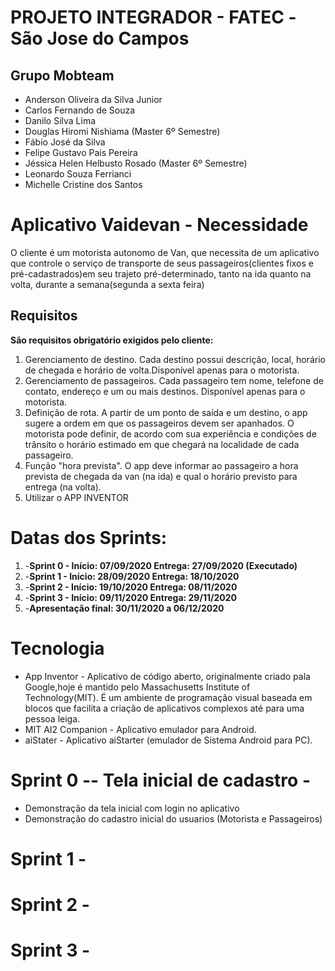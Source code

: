 # PROJETO INTEGRADOR - FATEC -São Jose do Campos
## Grupo Mobteam
* Anderson Oliveira da Silva Junior 
* Carlos Fernando de Souza
* Danilo Silva Lima
* Douglas Hiromi Nishiama (Master 6º Semestre)
* Fábio José da Silva 
* Felipe Gustavo Pais Pereira 
* Jéssica Helen Helbusto Rosado (Master 6º Semestre)
* Leonardo Souza Ferrianci 
* Michelle Cristine dos Santos  
# Aplicativo Vaidevan - Necessidade
O cliente é um motorista autonomo de Van, que necessita de um aplicativo que controle o  serviço de transporte de seus passageiros(clientes fixos e pré-cadastrados)em seu trajeto  pré-determinado, tanto na ida quanto na volta, durante a semana(segunda a sexta feira)
## Requisitos
 **São requisitos obrigatório exigidos pelo cliente:**
1. Gerenciamento de destino. Cada destino possui descrição, local, horário de chegada e horário de volta.Disponível apenas para o motorista.
2. Gerenciamento de passageiros. Cada passageiro tem nome, telefone de contato, endereço e um ou mais destinos. Disponível apenas para o motorista. 
3. Definição de rota. A partir de um ponto de saída e um destino, o app sugere a ordem em que os passageiros devem ser apanhados. O motorista pode definir, de acordo com sua experiência e condições de trânsito o horário estimado em que chegará na localidade de cada passageiro.
4. Função "hora prevista". O app deve informar ao passageiro a hora prevista de chegada da van (na ida) e qual o horário previsto para entrega (na volta).
5. Utilizar o APP INVENTOR
# Datas dos Sprints:
1. -****Sprint 0 - Início: 07/09/2020 Entrega: 27/09/2020 (Executado)****
2. -****Sprint 1 - Início: 28/09/2020 Entrega: 18/10/2020****
3. -****Sprint 2 - Início: 19/10/2020 Entrega: 08/11/2020****
4. -****Sprint 3 - Início: 09/11/2020 Entrega: 29/11/2020****
5. -****Apresentação final: 30/11/2020 a 06/12/2020****

# Tecnologia

* App Inventor - Aplicativo de código aberto, originalmente criado pala Google,hoje é mantido pelo Massachusetts Institute of Technology(MIT). É um ambiente de programação visual baseada em blocos que facilita a criação de aplicativos complexos até para uma pessoa leiga.
* MIT AI2 Companion - Aplicativo emulador para Android.
* aiStater - Aplicativo aiStarter (emulador de Sistema Android para PC).

# Sprint 0 -- Tela inicial de cadastro - 
* Demonstração da tela inicial com login no aplicativo
* Demonstração do cadastro inicial do usuarios (Motorista e Passageiros)

# Sprint 1 -

# Sprint 2 -

# Sprint 3 -
